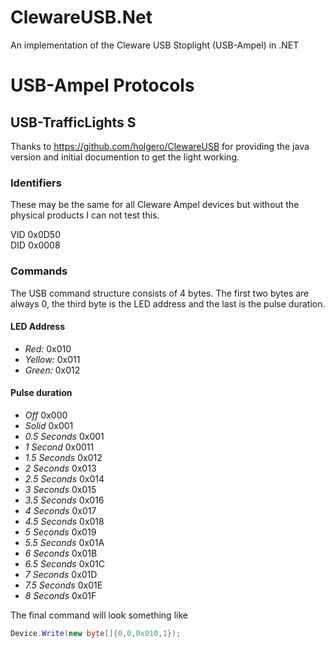 # ClewareUSB.Net
An implementation of the Cleware USB Stoplight (USB-Ampel) in .NET

# USB-Ampel Protocols

## USB-TrafficLights S

Thanks to https://github.com/holgero/ClewareUSB for providing the java version and initial documention to get the light working.

### Identifiers
These may be the same for all Cleware Ampel devices but without the physical products I can not test this.

VID 0x0D50  
DID 0x0008

### Commands
The USB command structure consists of 4 bytes. The first two bytes are always 0, the third byte is the LED address and the last is the pulse duration.

#### LED Address
* *Red:* 0x010  
* *Yellow:* 0x011  
* *Green:* 0x012

#### Pulse duration
* *Off* 0x000  
* *Solid* 0x001
* *0.5 Seconds* 0x001
* *1 Second* 0x0011
* *1.5 Seconds* 0x012
* *2 Seconds* 0x013
* *2.5 Seconds* 0x014
* *3 Seconds* 0x015
* *3.5 Seconds* 0x016
* *4 Seconds* 0x017
* *4.5 Seconds* 0x018
* *5 Seconds* 0x019
* *5.5 Seconds* 0x01A
* *6 Seconds* 0x01B
* *6.5 Seconds* 0x01C
* *7 Seconds* 0x01D
* *7.5 Seconds* 0x01E
* *8 Seconds* 0x01F

The final command will look something like  
```csharp 
Device.Write(new byte[]{0,0,0x010,1}); 
```
